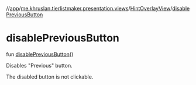 //[app](../../../index.md)/[me.khruslan.tierlistmaker.presentation.views](../index.md)/[HintOverlayView](index.md)/[disablePreviousButton](disable-previous-button.md)

# disablePreviousButton

fun [disablePreviousButton](disable-previous-button.md)()

Disables &quot;Previous&quot; button.

The disabled button is not clickable.
